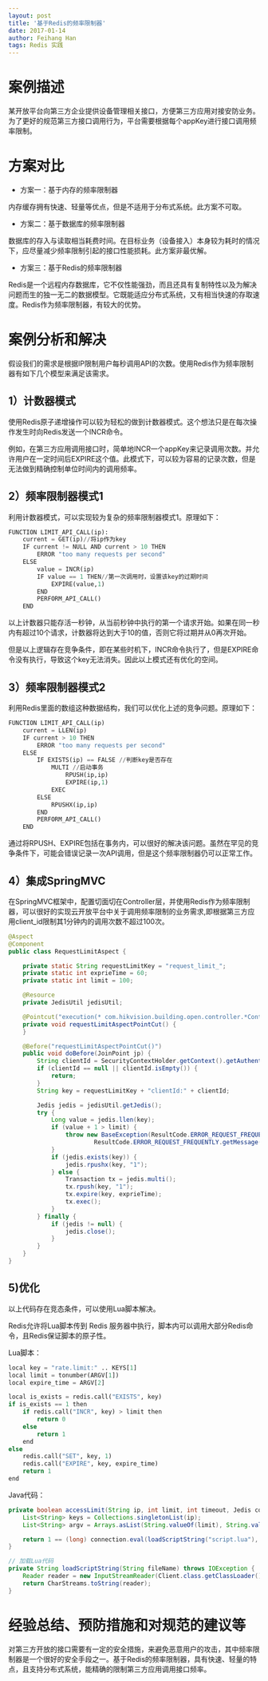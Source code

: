 ```yaml
---
layout: post
title: '基于Redis的频率限制器'
date: 2017-01-14
author: Feihang Han
tags: Redis 实践
---
```


# 案例描述

某开放平台向第三方企业提供设备管理相关接口，方便第三方应用对接安防业务。为了更好的规范第三方接口调用行为，平台需要根据每个appKey进行接口调用频率限制。

# 方案对比

* 方案一：基于内存的频率限制器

内存缓存拥有快速、轻量等优点，但是不适用于分布式系统。此方案不可取。

* 方案二：基于数据库的频率限制器

数据库的存入与读取相当耗费时间。在目标业务（设备接入）本身较为耗时的情况下，应尽量减少频率限制引起的接口性能损耗。此方案非最优解。

* 方案三：基于Redis的频率限制器

Redis是一个远程内存数据库，它不仅性能强劲，而且还具有复制特性以及为解决问题而生的独一无二的数据模型。它既能适应分布式系统，又有相当快速的存取速度。Redis作为频率限制器，有较大的优势。

# 案例分析和解决

假设我们的需求是根据IP限制用户每秒调用API的次数。使用Redis作为频率限制器有如下几个模型来满足该需求。

## 1）计数器模式

使用Redis原子递增操作可以较为轻松的做到计数器模式。这个想法只是在每次操作发生时向Redis发送一个INCR命令。

例如，在第三方应用调用接口时，简单地INCR一个appKey来记录调用次数。并允许用户在一定时间后EXPIRE这个值。此模式下，可以较为容易的记录次数，但是无法做到精确控制单位时间内的调用频率。

## 2）频率限制器模式1

利用计数器模式，可以实现较为复杂的频率限制器模式1。原理如下：

```python
FUNCTION LIMIT_API_CALL(ip):
    current = GET(ip)//将ip作为key
    IF current != NULL AND current > 10 THEN
        ERROR "too many requests per second"
    ELSE
        value = INCR(ip)
        IF value == 1 THEN//第一次调用时，设置该key的过期时间
            EXPIRE(value,1) 
        END
        PERFORM_API_CALL()
    END
```

以上计数器只能存活一秒钟，从当前秒钟中执行的第一个请求开始。如果在同一秒内有超过10个请求，计数器将达到大于10的值，否则它将过期并从0再次开始。

但是以上逻辑存在竞争条件，即在某些时机下，INCR命令执行了，但是EXPIRE命令没有执行，导致这个key无法消失。因此以上模式还有优化的空间。

## 3）频率限制器模式2

利用Redis里面的数组这种数据结构，我们可以优化上述的竞争问题。原理如下：

```python
FUNCTION LIMIT_API_CALL(ip)
    current = LLEN(ip)
    IF current > 10 THEN
        ERROR "too many requests per second"
    ELSE
        IF EXISTS(ip) == FALSE //判断key是否存在
            MULTI //启动事务
                RPUSH(ip,ip)
                EXPIRE(ip,1)
            EXEC
        ELSE
            RPUSHX(ip,ip)
        END
        PERFORM_API_CALL()
    END
```

通过将RPUSH、EXPIRE包括在事务内，可以很好的解决该问题。虽然在罕见的竞争条件下，可能会错误记录一次API调用，但是这个频率限制器仍可以正常工作。

## 4）集成SpringMVC

在SpringMVC框架中，配置切面切在Controller层，并使用Redis作为频率限制器，可以很好的实现云开放平台中关于调用频率限制的业务需求,即根据第三方应用client\_id限制其1分钟内的调用次数不超过100次。

```java
@Aspect
@Component
public class RequestLimitAspect {

    private static String requestLimitKey = "request_limit_";
    private static int exprieTime = 60;
    private static int limit = 100;

    @Resource
    private JedisUtil jedisUtil;

    @Pointcut("execution(* com.hikvision.building.open.controller.*Controller.*(..)) and @annotation(org.springframework.web.bind.annotation.RequestMapping)")
    private void requestLimitAspectPointCut() {
    }

    @Before("requestLimitAspectPointCut()")
    public void doBefore(JoinPoint jp) {
        String clientId = SecurityContextHolder.getContext().getAuthentication().getName();
        if (clientId == null || clientId.isEmpty()) {
            return;
        }
        String key = requestLimitKey + "clientId:" + clientId;

        Jedis jedis = jedisUtil.getJedis();
        try {
            Long value = jedis.llen(key);
            if (value + 1 > limit) {
                throw new BaseException(ResultCode.ERROR_REQUEST_FREQUENTLY.getCode(),
                        ResultCode.ERROR_REQUEST_FREQUENTLY.getMessage());
            }
            if (jedis.exists(key)) {
                jedis.rpushx(key, "1");
            } else {
                Transaction tx = jedis.multi();
                tx.rpush(key, "1");
                tx.expire(key, exprieTime);
                tx.exec();
            }
        } finally {
            if (jedis != null) {
                jedis.close();
            }
        }
    }
}
```

## 5\)优化

以上代码存在竞态条件，可以使用Lua脚本解决。

Redis允许将Lua脚本传到 Redis 服务器中执行，脚本内可以调用大部分Redis命令，且Redis保证脚本的原子性。

Lua脚本：

```python
local key = "rate.limit:" .. KEYS[1]
local limit = tonumber(ARGV[1])
local expire_time = ARGV[2]

local is_exists = redis.call("EXISTS", key)
if is_exists == 1 then
    if redis.call("INCR", key) > limit then
        return 0
    else
        return 1
    end
else
    redis.call("SET", key, 1)
    redis.call("EXPIRE", key, expire_time)
    return 1
end
```

Java代码：

```java
private boolean accessLimit(String ip, int limit, int timeout, Jedis connection) throws IOException {
    List<String> keys = Collections.singletonList(ip);
    List<String> argv = Arrays.asList(String.valueOf(limit), String.valueOf(timeout));

    return 1 == (long) connection.eval(loadScriptString("script.lua"), keys, argv);
}

// 加载Lua代码
private String loadScriptString(String fileName) throws IOException {
    Reader reader = new InputStreamReader(Client.class.getClassLoader().getResourceAsStream(fileName));
    return CharStreams.toString(reader);
}
```

# 经验总结、预防措施和对规范的建议等

对第三方开放的接口需要有一定的安全措施，来避免恶意用户的攻击，其中频率限制器是一个很好的安全手段之一。基于Redis的频率限制器，具有快速、轻量的特点，且支持分布式系统，能精确的限制第三方应用调用接口频率。

